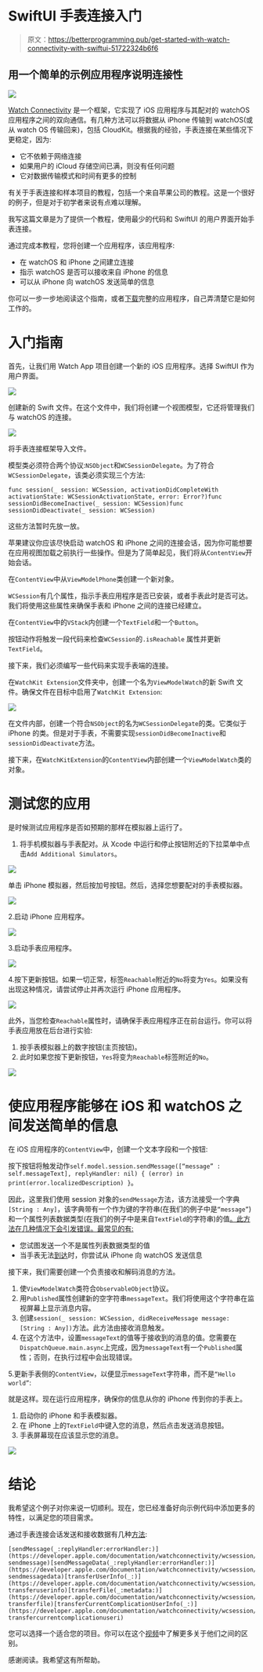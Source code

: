 # SwiftUI 手表连接入门

> 原文：<https://betterprogramming.pub/get-started-with-watch-connectivity-with-swiftui-51722324b6f6>

## 用一个简单的示例应用程序说明连接性

![](img/c17880fa830e94eab07de99491a146ef.png)

[Watch Connectivity](https://developer.apple.com/documentation/watchconnectivity) 是一个框架，它实现了 iOS 应用程序与其配对的 watchOS 应用程序之间的双向通信。有几种方法可以将数据从 iPhone 传输到 watchOS(或从 watch OS 传输回来)，包括 CloudKit。根据我的经验，手表连接在某些情况下更稳定，因为:

*   它不依赖于网络连接
*   如果用户的 iCloud 存储空间已满，则没有任何问题
*   它对数据传输模式和时间有更多的控制

有关于手表连接和样本项目的教程，包括一个来自苹果公司的教程。这是一个很好的例子，但是对于初学者来说有点难以理解。

我写这篇文章是为了提供一个教程，使用最少的代码和 SwiftUI 的用户界面开始手表连接。

通过完成本教程，您将创建一个应用程序，该应用程序:

*   在 watchOS 和 iPhone 之间建立连接
*   指示 watchOS 是否可以接收来自 iPhone 的信息
*   可以从 iPhone 向 watchOS 发送简单的信息

你可以一步一步地阅读这个指南，或者[下载](https://github.com/Basistiy/ConnectivitySwiftUI.git)完整的应用程序，自己弄清楚它是如何工作的。

# 入门指南

首先，让我们用 Watch App 项目创建一个新的 iOS 应用程序。选择 SwiftUI 作为用户界面。

![](img/2a1045fbbb2e1d59ffb3d76f4b669f9e.png)

创建新的 Swift 文件。在这个文件中，我们将创建一个视图模型，它还将管理我们与 watchOS 的连接。

![](img/4a893550ff89ec4e5c5c5c1521cf983e.png)

将手表连接框架导入文件。

模型类必须符合两个协议:`NSObject`和`WCSessionDelegate`。为了符合`WCSessionDelegate`，该类必须实现三个方法:

```
func session(_ session: WCSession, activationDidCompleteWith activationState: WCSessionActivationState, error: Error?)func sessionDidBecomeInactive(_ session: WCSession)func sessionDidDeactivate(_ session: WCSession)
```

这些方法暂时先放一放。

苹果建议你应该尽快启动 watchOS 和 iPhone 之间的连接会话，因为你可能想要在应用视图加载之前执行一些操作。但是为了简单起见，我们将从`ContentView`开始会话。

在`ContentView`中从`ViewModelPhone`类创建一个新对象。

`WCSession`有几个属性，指示手表应用程序是否已安装，或者手表此时是否可达。我们将使用这些属性来确保手表和 iPhone 之间的连接已经建立。

在`ContentView`中的`VStack`内创建一个`TextField`和一个`Button`。

按钮动作将触发一段代码来检查`WCSession`的`.isReachable` 属性并更新`TextField`。

接下来，我们必须编写一些代码来实现手表端的连接。

在`WatchKit Extension`文件夹中，创建一个名为`ViewModelWatch`的新 Swift 文件。确保文件在目标中启用了`WatchKit Extension`:

![](img/7ad9412a4fcd317da1e01c11de1326bc.png)

在文件内部，创建一个符合`NSObject`的名为`WCSessionDelegate`的类。它类似于 iPhone 的类。但是对于手表，不需要实现`sessionDidBecomeInactive`和`sessionDidDeactivate`方法。

接下来，在`WatchKitExtension`的`ContentView`内部创建一个`ViewModelWatch`类的对象。

# 测试您的应用

是时候测试应用程序是否如预期的那样在模拟器上运行了。

1.  将手机模拟器与手表配对。从 Xcode 中运行和停止按钮附近的下拉菜单中点击`Add Additional Simulators`。

![](img/b9bbb00256f0b839951f0b7a32421cf4.png)

单击 iPhone 模拟器，然后按加号按钮。然后，选择您想要配对的手表模拟器。

![](img/f48cc8da7937839a17d756b46bf9a719.png)

2.启动 iPhone 应用程序。

![](img/5f50dc84f32155fff75c021a895fee7a.png)

3.启动手表应用程序。

![](img/8847dcb985302cb2bc9122ddf20cd312.png)

4.按下更新按钮。如果一切正常，标签`Reachable`附近的`No`将变为`Yes`。如果没有出现这种情况，请尝试停止并再次运行 iPhone 应用程序。

![](img/896ceed45f8f3dfbb146eb92f1977f2e.png)

此外，当您检查`Reachable`属性时，请确保手表应用程序正在前台运行。你可以将手表应用放在后台进行实验:

1.  按手表模拟器上的数字按钮(主页按钮)。
2.  此时如果您按下更新按钮，`Yes`将变为`Reachable`标签附近的`No`。

![](img/8bbe3d3672906e9371a252bf37c40549.png)

# 使应用程序能够在 iOS 和 watchOS 之间发送简单的信息

在 iOS 应用程序的`ContentView`中，创建一个文本字段和一个按钮:

按下按钮将触发动作`self.model.session.sendMessage([“message” : self.messageText], replyHandler: nil) { (error) in print(error.localizedDescription) }`。

因此，这里我们使用 session 对象的`sendMessage`方法，该方法接受一个字典`[String : Any]`，该字典带有一个作为键的字符串(在我们的例子中是`“message”`)和一个属性列表数据类型(在我们的例子中是来自`TextField`的字符串)的值[。此方法在几种情况下会引发错误。最常见的有:](https://developer.apple.com/library/archive/documentation/General/Conceptual/DevPedia-CocoaCore/PropertyList.html)

*   您试图发送一个不是属性列表数据类型的值
*   当手表无法[到达](https://developer.apple.com/documentation/watchconnectivity/wcsession/1615687-sendmessage)时，你尝试从 iPhone 向 watchOS 发送信息

接下来，我们需要创建一个负责接收和解码消息的方法。

1.  使`ViewModelWatch`类符合`ObservableObject`协议。
2.  用`Published`属性创建新的空字符串`messageText`。我们将使用这个字符串在监视屏幕上显示消息内容。
3.  创建`session(_ session: WCSession, didReceiveMessage message: [String : Any])`方法。此方法由接收消息触发。
4.  在这个方法中，设置`messageText`的值等于接收到的消息的值。您需要在`DispatchQueue.main.async`上完成，因为`messageText`有一个`Published`属性；否则，在执行过程中会出现错误。

5.更新手表侧的`ContentView`，以便显示`messageText`字符串，而不是`“Hello world”`:

就是这样。现在运行应用程序，确保你的信息从你的 iPhone 传到你的手表上。

1.  启动你的 iPhone 和手表模拟器。
2.  在 iPhone 上的`TextField`中键入您的消息，然后点击发送消息按钮。
3.  手表屏幕现在应该显示您的消息。

![](img/c9d30575d4dd322d8b7d978a15145ca9.png)

# 结论

我希望这个例子对你来说一切顺利。现在，您已经准备好向示例代码中添加更多的特性，以满足您的项目需求。

通过手表连接会话发送和接收数据有几种[方法](https://developer.apple.com/documentation/watchconnectivity/wcsession):

```
[sendMessage(_:replyHandler:errorHandler:)](https://developer.apple.com/documentation/watchconnectivity/wcsession/1615687-sendmessage)[sendMessageData(_:replyHandler:errorHandler:)](https://developer.apple.com/documentation/watchconnectivity/wcsession/1615617-sendmessagedata)[transferUserInfo(_:)](https://developer.apple.com/documentation/watchconnectivity/wcsession/1615671-transferuserinfo)[transferFile(_:metadata:)](https://developer.apple.com/documentation/watchconnectivity/wcsession/1615667-transferfile)[transferCurrentComplicationUserInfo(_:)](https://developer.apple.com/documentation/watchconnectivity/wcsession/1615639-transfercurrentcomplicationuseri)
```

您可以选择一个适合您的项目。你可以在这个[视频](https://developer.apple.com/videos/play/wwdc2015/713/)中了解更多关于他们之间的区别。

感谢阅读。我希望这有所帮助。